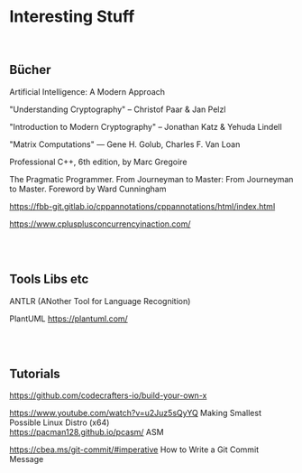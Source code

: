 # Interesting Stuff
<br>

## Bücher <br>
Artificial Intelligence: A Modern Approach

"Understanding Cryptography" – Christof Paar & Jan Pelzl

 "Introduction to Modern Cryptography" – Jonathan Katz & Yehuda Lindell

 "Matrix Computations" — Gene H. Golub, Charles F. Van Loan

 Professional C++, 6th edition, by Marc Gregoire 

 The Pragmatic Programmer. From Journeyman to Master: From Journeyman to Master. Foreword by Ward Cunningham

https://fbb-git.gitlab.io/cppannotations/cppannotations/html/index.html

https://www.cplusplusconcurrencyinaction.com/
 
<br><br>
## Tools Libs etc<br>
ANTLR (ANother Tool for Language Recognition) 

PlantUML https://plantuml.com/

<br><br>
## Tutorials
https://github.com/codecrafters-io/build-your-own-x


https://www.youtube.com/watch?v=u2Juz5sQyYQ Making Smallest Possible Linux Distro (x64) <br>
https://pacman128.github.io/pcasm/ ASM

https://cbea.ms/git-commit/#imperative How to Write a Git Commit Message

